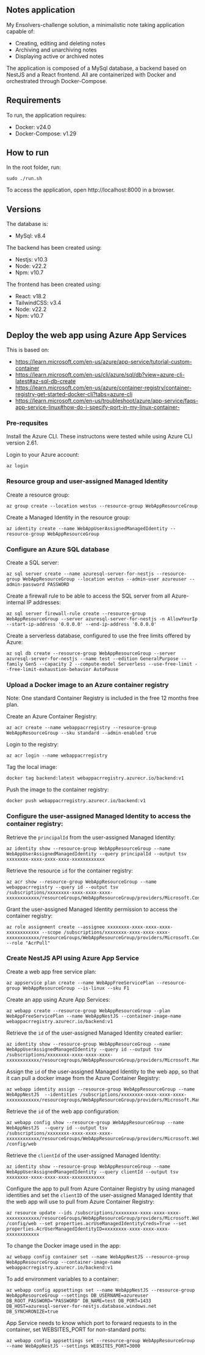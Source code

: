 ## Notes application

My Ensolvers-challenge solution, a minimalistic note taking application capable of:
 - Creating, editing and deleting notes
 - Archiving and unarchiving notes
 - Displaying active or archived notes

The application is composed of a MySql database, a backend based on NestJS and a React frontend. 
All are containerized with Docker and orchestrated through Docker-Compose.

## Requirements

To run, the application requires:

- Docker: v24.0
- Docker-Compose: v1.29

## How to run

In the root folder, run:

```
sudo ./run.sh
```

To access the application, open http://localhost:8000 in a browser.

## Versions

The database is:
- MySql: v8.4

The backend has been created using:
- Nestjs: v10.3
- Node: v22.2
- Npm: v10.7

The frontend has been created using:
- React: v18.2
- TailwindCSS: v3.4
- Node: v22.2
- Npm: v10.7



## Deploy the web app using Azure App Services

This is based on:
- https://learn.microsoft.com/en-us/azure/app-service/tutorial-custom-container
- https://learn.microsoft.com/en-us/cli/azure/sql/db?view=azure-cli-latest#az-sql-db-create
- https://learn.microsoft.com/en-us/azure/container-registry/container-registry-get-started-docker-cli?tabs=azure-cli 
- https://learn.microsoft.com/en-us/troubleshoot/azure/app-service/faqs-app-service-linux#how-do-i-specify-port-in-my-linux-container-

### Pre-requsites
Install the Azure CLI. These instructons were tested while using Azure CLI version 2.61.

Login to your Azure account:
```
az login
```

### Resource group and user-assigned Managed Identity

Create a resource group:
```
az group create --location westus --resource-group WebAppResourceGroup
```

Create a Managed Identity in the resource group:
```
az identity create --name WebAppUserAssignedManagedIdentity --resource-group WebAppResourceGroup
```


### Configure an Azure SQL database

Create a SQL server:
```
az sql server create --name azuresql-server-for-nestjs --resource-group WebAppResourceGroup --location westus --admin-user azureuser --admin-password PASSWORD
```

Create a firewall rule to be able to access the SQL server from all Azure-internal IP addresses:
```
az sql server firewall-rule create --resource-group WebAppResourceGroup --server azuresql-server-for-nestjs -n AllowYourIp --start-ip-address '0.0.0.0' --end-ip-address '0.0.0.0'
```


Create a serverless database, configured to use the free limits offered by Azure:
```
az sql db create --resource-group WebAppResourceGroup --server azuresql-server-for-nestjs --name test --edition GeneralPurpose --family Gen5 --capacity 2 --compute-model Serverless --use-free-limit --free-limit-exhaustion-behavior AutoPause
```

### Upload a Docker image to an Azure container registry

Note: One standard Container Registry is included in the free 12 months free plan.

Create an Azure Container Registry:
```
az acr create --name webappacrregistry --resource-group WebAppResourceGroup --sku standard --admin-enabled true
```

Login to the registry:
```
az acr login --name webappacrregistry
```

Tag the local image:
```
docker tag backend:latest webappacrregistry.azurecr.io/backend:v1
```

Push the image to the container registry:
```
docker push webappacrregistry.azurecr.io/backend:v1
```

### Configure the user-assigned Managed Identity to access the container registry:

Retrieve the `principalId` from the user-assigned Managed Identity:
```
az identity show --resource-group WebAppResourceGroup --name WebAppUserAssignedManagedIdentity --query principalId --output tsv
xxxxxxxx-xxxx-xxxx-xxxx-xxxxxxxxxxxx
```

Retrieve the resource `id` for the container registry:
```
az acr show --resource-group WebAppResourceGroup --name webappacrregistry --query id --output tsv
/subscriptions/xxxxxxxx-xxxx-xxxx-xxxx-xxxxxxxxxxxx/resourceGroups/WebAppResourceGroup/providers/Microsoft.ContainerRegistry/registries/webappacrregistry
```

Grant the user-assigned Managed Identity permission to access the container registry:
```
az role assignment create --assignee xxxxxxxx-xxxx-xxxx-xxxx-xxxxxxxxxxxx --scope /subscriptions/xxxxxxxx-xxxx-xxxx-xxxx-xxxxxxxxxxxx/resourceGroups/WebAppResourceGroup/providers/Microsoft.ContainerRegistry/registries/webappacrregistry --role "AcrPull"
```


### Create NestJS API using Azure App Service

Create a web app free service plan:
```
az appservice plan create --name WebAppFreeServicePlan --resource-group WebAppResourceGroup --is-linux --sku F1
```

Create an app using Azure App Services:
```
az webapp create --resource-group WebAppResourceGroup --plan WebAppFreeServicePlan --name WebAppNestJS --container-image-name webappacrregistry.azurecr.io/backend:v1
```

Retrieve the `id` of the user-assigned Managed Identity created earlier:
```
az identity show --resource-group WebAppResourceGroup --name WebAppUserAssignedManagedIdentity --query id --output tsv
/subscriptions/xxxxxxxx-xxxx-xxxx-xxxx-xxxxxxxxxxxx/resourcegroups/WebAppResourceGroup/providers/Microsoft.ManagedIdentity/userAssignedIdentities/WebAppUserAssignedManagedIdentity
```

Assign the `id` of the user-assigned Managed Identity to the web app, so that it can pull a docker image from the Azure Container Registry:
```
az webapp identity assign --resource-group WebAppResourceGroup --name WebAppNestJS  --identities /subscriptions/xxxxxxxx-xxxx-xxxx-xxxx-xxxxxxxxxxxx/resourcegroups/WebAppResourceGroup/providers/Microsoft.ManagedIdentity/userAssignedIdentities/WebAppUserAssignedManagedIdentity
```

Retrieve the `id` of the web app configuration:
```
az webapp config show --resource-group WebAppResourceGroup --name WebAppNestJS  --query id --output tsv
/subscriptions/xxxxxxxx-xxxx-xxxx-xxxx-xxxxxxxxxxxx/resourceGroups/WebAppResourceGroup/providers/Microsoft.Web/sites/WebAppNestJS /config/web
```

Retrieve the `clientId` of the user-assigned Managed Identity:
```
az identity show --resource-group WebAppResourceGroup --name WebAppUserAssignedManagedIdentity --query clientId --output tsv
xxxxxxxx-xxxx-xxxx-xxxx-xxxxxxxxxxxx
```

Configure the app to pull from Azure Container Registry by using managed identities and set the `clientID` of the user-assigned Managed Identity that the web app will use to pull from Azure Container Registry:
```
az resource update --ids /subscriptions/xxxxxxxx-xxxx-xxxx-xxxx-xxxxxxxxxxxx/resourceGroups/WebAppResourceGroup/providers/Microsoft.Web/sites/WebAppNestJS /config/web --set properties.acrUseManagedIdentityCreds=True --set properties.AcrUserManagedIdentityID=xxxxxxxx-xxxx-xxxx-xxxx-xxxxxxxxxxxx
```

To change the Docker image used in the app:
```
az webapp config container set --name WebAppNestJS --resource-group WebAppResourceGroup --container-image-name webappacrregistry.azurecr.io/backend:v1
```

To add environment variables to a container:
```
az webapp config appsettings set --name WebAppNestJS --resource-group WebAppResourceGroup --settings DB_USERNAME=azureuser DB_ROOT_PASSWORD="PASSWORD" DB_NAME=test DB_PORT=1433 DB_HOST=azuresql-server-for-nestjs.database.windows.net DB_SYNCHRONIZE=true
```

App Service needs to know which port to forward requests to in the container, set WEBSITES_PORT for non-standard ports:
```
az webapp config appsettings set --resource-group WebAppResourceGroup --name WebAppNestJS --settings WEBSITES_PORT=3000 
```

